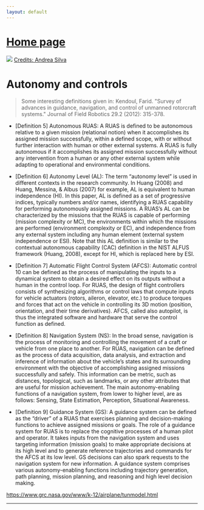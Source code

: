 ```yaml
---
layout: default
---
```


# [Home page](https://toopazo.github.io/)

![](pajaroAndrea.jpg)
[Credits: Andrea Silva](https://andreasilvau.myportfolio.com/)

# [](#header-1)Autonomy and controls
> Some interesting definitions given in: Kendoul, Farid. "Survey of advances in guidance, navigation, and control of unmanned rotorcraft systems." Journal of Field Robotics 29.2 (2012): 315-378.

- [Definition 5] Autonomous RUAS: A RUAS is defined to be autonomous relative to a given mission (relational notion) when it accomplishes its assigned mission successfully, within a defined scope, with or without further interaction with human or other external systems. A RUAS is fully autonomous if it accomplishes its assigned mission successfully without any intervention from a human or any other external system while adapting to operational and environmental conditions.

- [Definition 6] Autonomy Level (AL): The term “autonomy level” is used in different contexts in the research community. In Huang (2008) and Huang, Messina, \& Albus (2007) for example, AL is equivalent to human independence (HI). In this paper, AL is defined as a set of progressive indices, typically numbers and/or names, identifying a RUAS capability for performing autonomously assigned missions. A RUAS’s AL can be characterized by the missions that the RUAS is capable of performing (mission complexity or MC), the environments within which the missions are performed (environment complexity or EC), and independence from any external system including any human element (external system independence or ESI). Note that this AL definition is similar to the contextual autonomous capability (CAC) definition in the NIST ALFUS framework (Huang, 2008), except for HI, which is replaced here by ESI.
    
- [Definition 7] Automatic Flight Control System (AFCS): Automatic control 10 can be defined as the process of manipulating the inputs to a dynamical system to obtain a desired effect on its outputs without a human in the control loop. For RUAS, the design of flight controllers consists of synthesizing algorithms or control laws that compute inputs for vehicle actuators (rotors,
    aileron, elevator, etc.) to produce torques and forces that act on the vehicle in controlling its 3D motion (position, orientation, and their time derivatives). AFCS, called also autopilot, is thus the integrated software and hardware that serve the control function as defined. 
    
- [Definition 8] Navigation System (NS): In the broad sense, navigation is the process of monitoring and controlling the movement of a craft or vehicle from one place to another. For RUAS, navigation can be defined as the process of data acquisition, data analysis, and extraction and inference of information about the vehicle’s states and its surrounding environment with the objective of accomplishing assigned missions successfully and safely. This information can be metric, such as distances, topological, such as landmarks, or any other attributes that are useful for mission achievement. The main autonomy-enabling functions of a navigation system, from lower to higher level, are as follows: Sensing, State Estimation, Perception, Situational Awareness.
    
- [Definition 9] Guidance System (GS): A guidance system can be defined as the “driver” of a RUAS that exercises planning and decision-making functions to achieve assigned missions or goals. The role of a guidance system for RUAS is to replace the cognitive processes of a human pilot and operator. It takes inputs from the navigation system and uses targeting information (mission goals) to make appropriate decisions at its high level and to generate reference trajectories and commands for the AFCS at its low level. GS decisions can also spark requests to the navigation system for new information. A guidance system comprises various autonomy-enabling functions including trajectory generation, path planning, mission planning, and reasoning and high level decision making.

https://www.grc.nasa.gov/www/k-12/airplane/tunmodel.html

* * *


